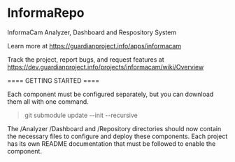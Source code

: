 InformaRepo
===========

InformaCam Analyzer, Dashboard and Respository System

Learn more at https://guardianproject.info/apps/informacam

Track the project, report bugs, and request features at
https://dev.guardianproject.info/projects/informacam/wiki/Overview

==== GETTING STARTED ====

Each component must be configured separately, but you can download them all with one command.

> git submodule update --init --recursive

The /Analyzer /Dashboard and /Repository directories should now contain the necessary files to configure and deploy these components. Each project has its own README documentation that must be followed to enable the component.


